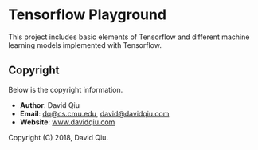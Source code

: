 # Tensorflow Playground

This project includes basic elements of Tensorflow and different machine 
learning models implemented with Tensorflow.


## Copyright

Below is the copyright information.

  * __Author__:  David Qiu
  * __Email__:   dq@cs.cmu.edu, david@davidqiu.com
  * __Website__: www.davidqiu.com

Copyright (C) 2018, David Qiu.


